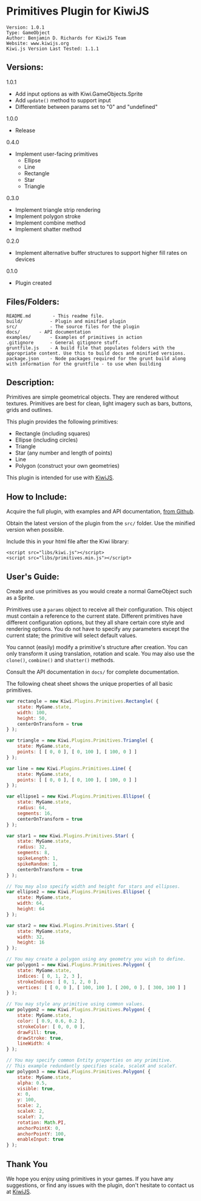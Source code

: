 Primitives Plugin for KiwiJS
============================

	Version: 1.0.1
	Type: GameObject
	Author: Benjamin D. Richards for KiwiJS Team
	Website: www.kiwijs.org
	Kiwi.js Version Last Tested: 1.1.1


Versions:
---------

1.0.1
- Add input options as with Kiwi.GameObjects.Sprite
- Add `update()` method to support input
- Differentiate between params set to "0" and "undefined"

1.0.0
- Release

0.4.0
- Implement user-facing primitives
	- Ellipse
	- Line
	- Rectangle
	- Star
	- Triangle

0.3.0
- Implement triangle strip rendering
- Implement polygon stroke
- Implement combine method
- Implement shatter method

0.2.0
- Implement alternative buffer structures to support higher fill rates on devices

0.1.0
- Plugin created


Files/Folders:
--------------

	README.md		 - This readme file.
	build/			- Plugin and minified plugin
	src/			- The source files for the plugin
	docs/		- API documentation
	examples/		- Examples of primitives in action
	.gitignore		- General gitignore stuff.
	gruntfile.js	- A build file that populates folders with the appropriate content. Use this to build docs and minified versions.
	package.json	- Node packages required for the grunt build along with information for the gruntfile - to use when building


Description:
------------

Primitives are simple geometrical objects. They are rendered without textures. Primitives are best for clean, light imagery such as bars, buttons, grids and outlines.

This plugin provides the following primitives:

- Rectangle (including squares)
- Ellipse (including circles)
- Triangle
- Star (any number and length of points)
- Line
- Polygon (construct your own geometries)

This plugin is intended for use with [KiwiJS](http://www.kiwijs.org/).


How to Include:
---------------

Acquire the full plugin, with examples and API documentation, [from Github](https://github.com/gamelab/Primitives-Plugin).

Obtain the latest version of the plugin from the `src/` folder. Use the minified version when possible.

Include this in your html file after the Kiwi library:

```
<script src="libs/kiwi.js"></script>
<script src="libs/primitives.min.js"></script>
```


User's Guide:
-------------

Create and use primitives as you would create a normal GameObject such as a Sprite.

Primitives use a `params` object to receive all their configuration. This object must contain a reference to the current state. Different primitives have different configuration options, but they all share certain core style and rendering options. You do not have to specify any parameters except the current state; the primitive will select default values.

You cannot (easily) modify a primitive's structure after creation. You can only transform it using translation, rotation and scale. You may also use the `clone()`, `combine()` and `shatter()` methods.

Consult the API documentation in `docs/` for complete documentation.

The following cheat sheet shows the unique properties of all basic primitives.

```javascript
var rectangle = new Kiwi.Plugins.Primitives.Rectangle( {
	state: MyGame.state,
	width: 100,
	height: 50,
	centerOnTransform = true
} );

var triangle = new Kiwi.Plugins.Primitives.Triangle( {
	state: MyGame.state,
	points: [ [ 0, 0 ], [ 0, 100 ], [ 100, 0 ] ]
} );

var line = new Kiwi.Plugins.Primitives.Line( {
	state: MyGame.state,
	points: [ [ 0, 0 ], [ 0, 100 ], [ 100, 0 ] ]
} );

var ellipse1 = new Kiwi.Plugins.Primitives.Ellipse( {
	state: MyGame.state,
	radius: 64,
	segments: 16,
	centerOnTransform = true
} );

var star1 = new Kiwi.Plugins.Primitives.Star( {
	state: MyGame.state,
	radius: 32,
	segments: 8,
	spikeLength: 1,
	spikeRandom: 1,
	centerOnTransform = true
} );

// You may also specify width and height for stars and ellipses.
var ellipse2 = new Kiwi.Plugins.Primitives.Ellipse( {
	state: MyGame.state,
	width: 64,
	height: 64
} );

var star2 = new Kiwi.Plugins.Primitives.Star( {
	state: MyGame.state,
	width: 32,
	height: 16
} );

// You may create a polygon using any geometry you wish to define.
var polygon1 = new Kiwi.Plugins.Primitives.Polygon( {
	state: MyGame.state,
	indices: [ 0, 1, 2, 3 ],
	strokeIndices: [ 0, 1, 2, 0 ],
	vertices: [ [ 0, 0 ], [ 100, 100 ], [ 200, 0 ], [ 300, 100 ] ]
} );

// You may style any primitive using common values.
var polygon2 = new Kiwi.Plugins.Primitives.Polygon( {
	state: MyGame.state,
	color: [ 0.9, 0.6, 0.2 ],
	strokeColor: [ 0, 0, 0 ],
	drawFill: true,
	drawStroke: true,
	lineWidth: 4
} );

// You may specify common Entity properties on any primitive.
// This example redundantly specifies scale, scaleX and scaleY.
var polygon3 = new Kiwi.Plugins.Primitives.Polygon( {
	state: MyGame.state,
	alpha: 0.5,
	visible: true,
	x: 0,
	y: 100,
	scale: 2,
	scaleX: 2,
	scaleY: 2,
	rotation: Math.PI,
	anchorPointX: 0,
	anchorPointY: 100,
	enableInput: true
} );
```


Thank You
---------

We hope you enjoy using primitives in your games. If you have any suggestions, or find any issues with the plugin, don't hesitate to contact us at [KiwiJS](http://www.kiwijs.org/).